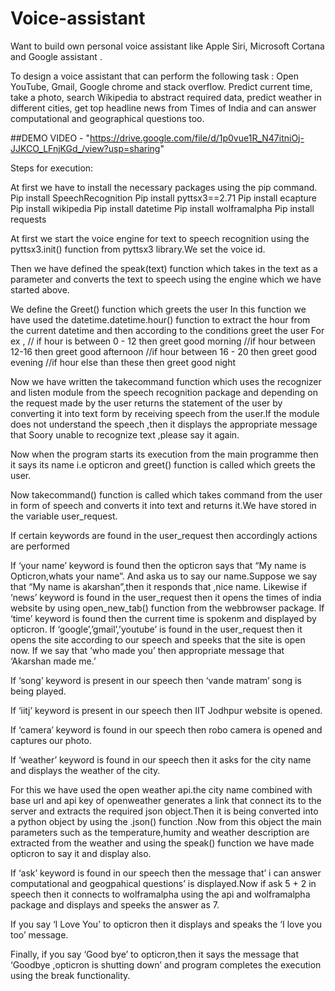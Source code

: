 # Voice-assistant

Want to build own personal voice assistant like Apple Siri, Microsoft Cortana and Google assistant .

To design a voice assistant that can perform the following task :
Open YouTube, Gmail, Google chrome and stack overflow. Predict current time, take a photo, search Wikipedia to abstract required data, predict weather in different cities, get top headline news from Times of India and can answer computational and geographical questions too.


##DEMO VIDEO - "https://drive.google.com/file/d/1p0vue1R_N47itniOj-JJKCO_LFnjKGd_/view?usp=sharing"

Steps for execution:


At first we have to install the necessary packages using the pip command.
Pip install SpeechRecognition
Pip install pyttsx3==2.71
Pip install ecapture
Pip install wikipedia
Pip install datetime
Pip install wolframalpha
Pip install requests

At first we start the voice engine for text to speech recognition using the pyttsx3.init() function from pyttsx3 library.We set the voice id.

Then we have defined the speak(text) function which takes in the text as a parameter and converts the text to speech using the engine which we have started above.

We define the Greet() function which greets the user 
In this function we have used the datetime.datetime.hour() function to extract the hour from the current datetime and then according to the conditions greet the user
For ex , // if hour is between 0 - 12 then greet good morning
//if hour between 12-16 then greet good afternoon
//if hour  between 16 - 20 then greet good evening
//if hour else than these then greet good night
	
Now we have written the takecommand function which uses the recognizer and listen module from the speech recognition package and depending on the request made by the user returns the statement of the user by converting it into text form by receiving speech from the user.If the module does not understand the speech ,then it displays the appropriate message that Soory unable to recognize text ,please say it again.

Now when the program starts its execution from the main programme then it says its name i.e opticron and greet() function is called which greets the user.

Now takecommand() function is called which takes command from the user in form of speech and converts it into text and returns it.We have stored in the variable user_request.

If certain keywords are found in the user_request then accordingly actions are performed

If ‘your name’ keyword is found then the opticron says that “My name is Opticron,whats your name”. And aska us to say our name.Suppose we say that “My name is akarshan”,then it responds that ,nice name.
Likewise if ‘news’ keyword is found in the user_request then it opens the times of india website by using open_new_tab() function from the webbrowser package.
If ‘time’ keyword is found then the current time is spokenm and displayed by opticron.
If ‘google’,’gmail’,’youtube’ is found in the user_request then it opens the site according to our speech and speeks that the site is open now.
If we say that ‘who made you’ then appropriate message that ‘Akarshan made me.’

If ‘song’ keyword is present in our speech then ‘vande matram’ song is being played.

If ‘iitj’ keyword is present in our speech then IIT Jodhpur website is opened.

If ‘camera’ keyword is found in our speech then robo camera is opened and captures our photo.

If ‘weather’ keyword is found in our speech then it asks for the city name and displays the weather of the city.

For this we have used the open weather api.the city name combined with base url and api key of openweather generates a link that connect its to the server and extracts the required json object.Then it is being converted into a python object by using the .json() function .Now from this object the main parameters such as the temperature,humity and weather description are extracted from the weather and using the speak() function we have made opticron to say it and display also.

If ‘ask’ keyword is found in our speech then the message that’ i can answer computational and geogpahical questions’   is displayed.Now if ask 5 + 2 in speech then it connects to wolframalpha using the api and wolframalpha package and displays and speeks the answer as 7.

If you say ‘I Love You’ to opticron then it displays and speaks the ‘I love you too’ message.

Finally, if you say ‘Good bye’ to opticron,then it says the message that ‘Goodbye ,opticron is shutting down’ and program completes the execution using the break functionality.



